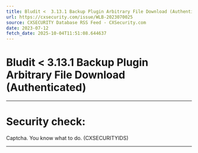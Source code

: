 ```yaml
---
title: Bludit <  3.13.1 Backup Plugin Arbitrary File Download (Authenticated)
url: https://cxsecurity.com/issue/WLB-2023070025
source: CXSECURITY Database RSS Feed - CXSecurity.com
date: 2023-07-12
fetch_date: 2025-10-04T11:51:08.644637
---
```


# Bludit <  3.13.1 Backup Plugin Arbitrary File Download (Authenticated)

---

# Security check:

Captcha. You know what to do. (CXSECURITYIDS)

---